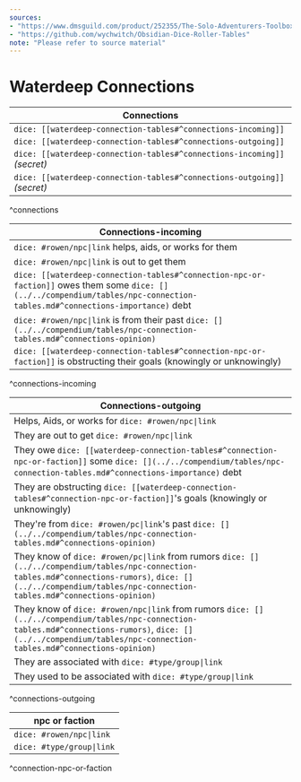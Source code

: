 ```yaml
---
sources: 
- "https://www.dmsguild.com/product/252355/The-Solo-Adventurers-Toolbox"
- "https://github.com/wychwitch/Obsidian-Dice-Roller-Tables"
note: "Please refer to source material"
---
```

# Waterdeep Connections

| Connections                                                       | 
| ----------------------------------------------------------------- |
| `dice: [[waterdeep-connection-tables#^connections-incoming]]`            |
| `dice: [[waterdeep-connection-tables#^connections-outgoing]]`            |
| `dice: [[waterdeep-connection-tables#^connections-incoming]]` *(secret)* |
| `dice: [[waterdeep-connection-tables#^connections-outgoing]]` *(secret)* |
^connections

| Connections-incoming                                                                                                           |
| ------------------------------------------------------------------------------------------------------------------------------ |
| `dice: #rowen/npc\|link` helps, aids, or works for them                                                                          |
| `dice: #rowen/npc\|link` is out to get them                                                                                      |
| `dice: [[waterdeep-connection-tables#^connection-npc-or-faction]]` owes them some `dice: [](../../compendium/tables/npc-connection-tables.md#^connections-importance)` debt |
| `dice: #rowen/npc\|link` is from their past `dice: [](../../compendium/tables/npc-connection-tables.md#^connections-opinion)`                                     |
| `dice: [[waterdeep-connection-tables#^connection-npc-or-faction]]` is obstructing their goals (knowingly or unknowingly)                                                   |
^connections-incoming

| Connections-outgoing                                                                                                          |
| ----------------------------------------------------------------------------------------------------------------------------- |
| Helps, Aids, or works for `dice: #rowen/npc\|link`                                                                              |
| They are out to get `dice: #rowen/npc\|link`                                                                                    |
| They owe `dice: [[waterdeep-connection-tables#^connection-npc-or-faction]]` some `dice: [](../../compendium/tables/npc-connection-tables.md#^connections-importance)` debt |
| They are obstructing `dice: [[waterdeep-connection-tables#^connection-npc-or-faction]]`'s goals (knowingly or unknowingly)                |
| They're from `dice: #rowen/pc\|link`'s past `dice: [](../../compendium/tables/npc-connection-tables.md#^connections-opinion)`                                    |
| They know of `dice: #rowen/pc\|link` from rumors `dice: [](../../compendium/tables/npc-connection-tables.md#^connections-rumors)`, `dice: [](../../compendium/tables/npc-connection-tables.md#^connections-opinion)`    |
| They know of `dice: #rowen/npc\|link` from rumors `dice: [](../../compendium/tables/npc-connection-tables.md#^connections-rumors)`, `dice: [](../../compendium/tables/npc-connection-tables.md#^connections-opinion)`   |
| They are associated with `dice: #type/group\|link`                                                                          |
| They used to be associated with `dice: #type/group\|link`                                                                   |
^connections-outgoing

| npc or faction               |
| ---------------------------- |
| `dice: #rowen/npc\|link`           |
| `dice: #type/group\|link` |
^connection-npc-or-faction
